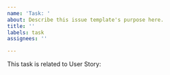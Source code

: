 ```yaml
---
name: 'Task: '
about: Describe this issue template's purpose here.
title: ''
labels: task
assignees: ''

---
```


This task is related to User Story:
